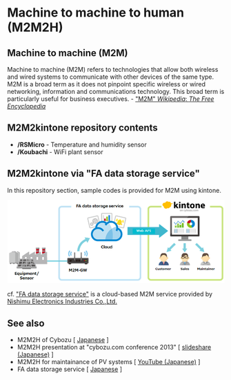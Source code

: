 # Machine to machine to human (M2M2H)

## Machine to machine (M2M)
Machine to machine (M2M) refers to technologies that allow both wireless and wired systems to communicate with other devices of the same type. M2M is a broad term as it does not pinpoint specific wireless or wired networking, information and communications technology. This broad term is particularly useful for business executives. - ["M2M" *Wikipedia*: *The Free Encyclopedia*](http://en.wikipedia.org/wiki/Machine_to_machine "Machine to machine")

## M2M2kintone repository contents
* **/RSMicro** - Temperature and humidity sensor
* **/Koubachi** - WiFi plant sensor

## M2M2kintone via "FA data storage service"
In this repository section, sample codes is provided for M2M using kintone.

![M2M2kintone](image/M2M2kintone.png)

cf. ["FA data storage service"](http://www.megakiku.jp/fadss/ "FA data storage service") is a cloud-based M2M service provided by [Nishimu Electronics Industries Co.,Ltd.](http://www.nishimu.co.jp/ "Nishimu Electronics Industries Co.,Ltd.")

## See also
* M2M2H of Cybozu [ [Japanese](http://www.itmedia.co.jp/enterprise/articles/1401/23/news026.html) ]
* M2M2H presentation at "cybozu.com conference 2013" [ [slideshare (Japanese)](http://www.slideshare.net/cybozucommunity/c-4m2-m2kintone) ]
* M2M2H for maintainance of PV systems [ [YouTube (Japanese)](https://www.youtube.com/watch?v=BLdzqkVK3eo&list=UUtjym6vNLw-vFBpcYXijsFA) ]
* FA data storage service [ [Japanese](http://www.megakiku.jp/fadss/ "FA data storage service") ]